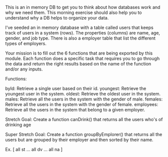 This is an in memory DB to get you to think about how databases work and why we need them. This morning exercise should also help you to understand why a DB helps to organize your data.

I've seeded an in memory database with a table called users that keeps track of users in a system (rows). The properties (columns) are name, age, gender, and job type. There is also a employer table that list the different types of employers.

Your mission is to fill out the 6 functions that are being exported by this module. Each function does a specific task that requires you to go through the data and return the right results based on the name of the function and/or any inputs.

Functions:

byId: Retrieve a single user based on their id. youngest: Retrieve the youngest user in the system. oldest: Retrieve the oldest user in the system. males: Retrieve all the users in the system with the gender of male. females: Retrieve all the users in the system with the gender of female. employees: Retrieve all the users in the system that belong to a given employer.

Stretch Goal: Create a function canDrink() that returns all the users who's of drinking age

Super Stretch Goal: Create a function groupByEmplorer() that returns all the users but are grouped by their employer and then sorted by their name.

Ex. [ all st ... all dv ... all na ]